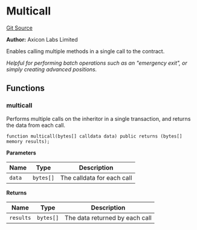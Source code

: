 # Multicall
[Git Source](https://github.com/panoptic-labs/panoptic-v1-core-private/blob/43b745d55cc99a535a2ac086cddc74a3b26c5fba/contracts/base/Multicall.sol)

**Author:**
Axicon Labs Limited

Enables calling multiple methods in a single call to the contract.

*Helpful for performing batch operations such as an "emergency exit", or simply creating advanced positions.*


## Functions
### multicall

Performs multiple calls on the inheritor in a single transaction, and returns the data from each call.


```solidity
function multicall(bytes[] calldata data) public returns (bytes[] memory results);
```
**Parameters**

|Name|Type|Description|
|----|----|-----------|
|`data`|`bytes[]`|The calldata for each call|

**Returns**

|Name|Type|Description|
|----|----|-----------|
|`results`|`bytes[]`|The data returned by each call|


